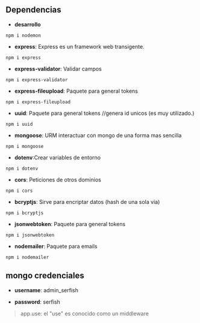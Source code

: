 Dependencias
---
* **desarrollo** 
```
npm i nodemon
```

* **express**: Express es un framework web transigente.  
``` 
npm i express
```

* **express-validator**: Validar campos
``` 
npm i express-validator
```

* **express-fileupload**: Paquete para general tokens
```
npm i express-fileupload
```
* **uuid**: Paquete para general tokens //genera id unicos (es muy utilizado.)
```
npm i uuid
```

* **mongoose**: URM interactuar con mongo de una forma mas sencilla
```
npm i mongoose
```

* **dotenv**:Crear variables de entorno
```
npm i dotenv
```

* **cors**: Peticiones de otros dominios
```
npm i cors
```


* **bcryptjs**: Sirve para encriptar datos (hash de una sola via)
```
npm i bcryptjs
```


* **jsonwebtoken**: Paquete para general tokens
```
npm i jsonwebtoken
```

* **nodemailer**: Paquete para emails
```
npm i nodemailer
```


mongo credenciales
---
* **username**: admin_serfish

* **password**: serfish



>app.use: el "use" es conocido como un middleware 